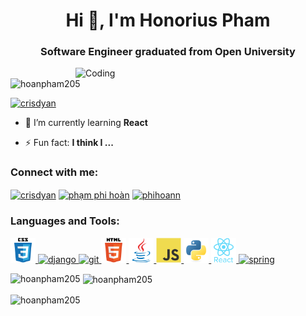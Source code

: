 <h1 align="center">Hi 👋, I'm Honorius Pham</h1>
<h3 align="center">Software Engineer graduated from Open University</h3>
<img align="right" alt="Coding" width="400" src="https://i.gifer.com/39Cg.gif"/>

<p align="left"> <img src="https://komarev.com/ghpvc/?username=hoanpham205&label=Profile%20views&color=0e75b6&style=flat" alt="hoanpham205" /> </p>

<p align="left"> <a href="https://twitter.com/crisdyan" target="blank"><img src="https://img.shields.io/twitter/follow/crisdyan?logo=twitter&style=for-the-badge" alt="crisdyan" /></a> </p>

- 🌱 I’m currently learning **React**

- ⚡ Fun fact: **I think I ...**

<h3 align="left">Connect with me:</h3>
<p align="left">
<a href="https://twitter.com/crisdyan" target="blank"><img align="center" src="https://raw.githubusercontent.com/rahuldkjain/github-profile-readme-generator/master/src/images/icons/Social/twitter.svg" alt="crisdyan" height="30" width="40" /></a>
<a href="https://fb.com/phạm phi hoàn" target="blank"><img align="center" src="https://raw.githubusercontent.com/rahuldkjain/github-profile-readme-generator/master/src/images/icons/Social/facebook.svg" alt="phạm phi hoàn" height="30" width="40" /></a>
<a href="https://instagram.com/phihoann" target="blank"><img align="center" src="https://raw.githubusercontent.com/rahuldkjain/github-profile-readme-generator/master/src/images/icons/Social/instagram.svg" alt="phihoann" height="30" width="40" /></a>
</p>

<h3 align="left">Languages and Tools:</h3>
<p align="left"> <a href="https://www.w3schools.com/css/" target="_blank" rel="noreferrer"> <img src="https://raw.githubusercontent.com/devicons/devicon/master/icons/css3/css3-original-wordmark.svg" alt="css3" width="40" height="40"/> </a> <a href="https://www.djangoproject.com/" target="_blank" rel="noreferrer"> <img src="https://cdn.worldvectorlogo.com/logos/django.svg" alt="django" width="40" height="40"/> </a> <a href="https://git-scm.com/" target="_blank" rel="noreferrer"> <img src="https://www.vectorlogo.zone/logos/git-scm/git-scm-icon.svg" alt="git" width="40" height="40"/> </a> <a href="https://www.w3.org/html/" target="_blank" rel="noreferrer"> <img src="https://raw.githubusercontent.com/devicons/devicon/master/icons/html5/html5-original-wordmark.svg" alt="html5" width="40" height="40"/> </a> <a href="https://www.java.com" target="_blank" rel="noreferrer"> <img src="https://raw.githubusercontent.com/devicons/devicon/master/icons/java/java-original.svg" alt="java" width="40" height="40"/> </a> <a href="https://developer.mozilla.org/en-US/docs/Web/JavaScript" target="_blank" rel="noreferrer"> <img src="https://raw.githubusercontent.com/devicons/devicon/master/icons/javascript/javascript-original.svg" alt="javascript" width="40" height="40"/> </a> <a href="https://www.python.org" target="_blank" rel="noreferrer"> <img src="https://raw.githubusercontent.com/devicons/devicon/master/icons/python/python-original.svg" alt="python" width="40" height="40"/> </a> <a href="https://reactjs.org/" target="_blank" rel="noreferrer"> <img src="https://raw.githubusercontent.com/devicons/devicon/master/icons/react/react-original-wordmark.svg" alt="react" width="40" height="40"/> </a> <a href="https://spring.io/" target="_blank" rel="noreferrer"> <img src="https://www.vectorlogo.zone/logos/springio/springio-icon.svg" alt="spring" width="40" height="40"/> </a> </p>

<p><img align="left" src="https://github-readme-stats.vercel.app/api/top-langs?username=hoanpham205&show_icons=true&locale=en&layout=compact" alt="hoanpham205" /></p>

<p>&nbsp;<img align="center" src="https://github-readme-stats.vercel.app/api?username=hoanpham205&show_icons=true&locale=en" alt="hoanpham205" /></p>

<p><img align="center" src="https://github-readme-streak-stats.herokuapp.com/?user=hoanpham205&" alt="hoanpham205" /></p>
